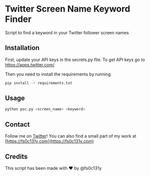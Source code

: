 # Twitter Screen Name Keyword Finder

Script to find a keyword in your Twitter follower screen names

## Installation

First, update your API keys in the secrets.py file. To get API keys go to https://apps.twitter.com/

Then you need to install the requirements by running:

```bash
pip install -r requirements.txt
```

## Usage

```bash
python poc.py <screen_name> <keyword>
```

## Contact
Follow me on [Twitter](https://twitter.com/fs0c131y)! You can also find a small part of my work at [https://fs0c131y.com](https://fs0c131y.com)

## Credits
This script has been made with ❤ ️by @fs0c131y